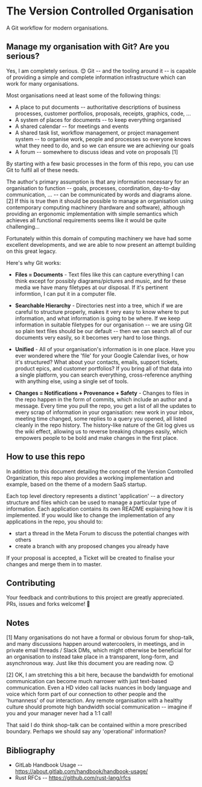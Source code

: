 # The Version Controlled Organisation

A Git workflow for modern organisations.

## Manage my organisation with Git? Are you serious?

Yes, I am completely serious. 😊 Git -- and the tooling around it -- is capable of providing a simple and complete information infrastructure which can work for many organisations.

Most organisations need at least some of the following things:

* A place to put documents -- authoritative descriptions of business processes, customer portfolios, proposals, receipts, graphics, code, ...
* A system of places for documents -- to keep everything organised
* A shared calendar -- for meetings and events
* A shared task list, workflow management, or project management system -- to organise work, people and processes so everyone knows what they need to do, and so we can ensure we are achieving our goals
* A forum -- somewhere to discuss ideas and vote on proposals [1]

By starting with a few basic processes in the form of this repo, you can use Git to fulfil all of these needs.

The author's primary assumption is that any information necessary for an organisation to function -- goals, processes, coordination, day-to-day communication, ... -- can be communicated by words and diagrams alone. [2] If this is true then it should be possible to manage an organisation using contemporary computing machinery (hardware and software), although providing an ergonomic implementation with simple semantics which achieves all functional requirements seems like it would be quite challenging...

Fortunately within this domain of computing machinery we have had some excellent developments, and we are able to now present an attempt building on this great legacy. 

Here's why Git works:

* **Files = Documents** - Text files like this can capture everything I can think except for possibly diagrams/pictures and music, and for these media we have many filetypes at our disposal. If it's pertinent informtion, I can put it in a computer file.

* **Searchable Hierarchy** - Directories nest into a tree, which if we are careful to structure properly, makes it very easy to know where to put information, and what information is going to be where. If we keep information in suitable filetypes for our organisation -- we are using Git so plain text files should be our default -- then we can search all of our documents very easily, so it becomes very hard to lose things.

* **Unified** - All of your organisation's information is in one place. Have you ever wondered where the 'file' for your Google Calendar lives, or how it's structured? What about your contacts, emails, support tickets, product epics, and customer portfolios? If you bring all of that data into a single platform, you can search everything, cross-reference anything with anything else, using a single set of tools.

* **Changes = Notifications + Provenance + Safety** - Changes to files in the repo happen in the form of commits, which include an author and a message. Every time you pull the repo, you get a list of all the updates to every scrap of information in your organisation: new work in your inbox, meeting time changed, some replies to a query you opened, all listed cleanly in the repo history. The history-like nature of the Git log gives us the wiki effect, allowing us to reverse breaking changes easily, which empowers people to be bold and make changes in the first place.


## How to use this repo

In addition to this document detailing the concept of the Version Controlled Organization, this repo also provides a working implementation and example, based on the theme of a modern SaaS startup. 

Each top level directory represents a distinct 'application' -- a directory structure and files which can be used to manage a particular type of information. Each application contains its own README explaining how it is implemented. If you would like to change the implementation of any applications in the repo, you should to:
* start a thread in the Meta Forum to discuss the potential changes with others
* create a branch with any proposed changes you already have

If your proposal is accepted, a Ticket will be created to finalise your changes and merge them in to master.


## Contributing

Your feedback and contributions to this project are greatly appreciated. PRs, issues and forks welcome! 💜 


## Notes

[1] Many organisations do not have a formal or obvious forum for shop-talk, and many discussions happen around watercoolers, in meetings, and in private email threads / Slack DMs, which might otherwise be beneficial for an organisation to instead take place in a transparent, long-form, and asynchronous way. Just like this document you are reading now. 😉

[2] OK, I am stretching this a bit here, because the bandwidth for emotional communication can become much narrower with just text-based communication. Even a HD video call lacks nuances in body language and voice which form part of our connection to other people and the 'humanness' of our interaction. Any remote organisation with a healthy culture should promote high bandwidth social communication -- imagine if you and your manager never had a 1:1 call! 

That said I do think shop-talk can be contained within a more prescribed boundary. Perhaps we should say any 'operational' information?

## Bibliography

* GitLab Handbook Usage -- <https://about.gitlab.com/handbook/handbook-usage/>
* Rust RFCs -- <https://github.com/rust-lang/rfcs>